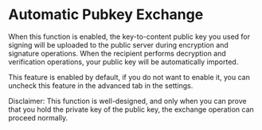 # Automatic Pubkey Exchange

When this function is enabled, the key-to-content public key you used for signing will be uploaded to the public server during encryption and signature operations.
When the recipient performs decryption and verification operations, your public key will be automatically imported.

This feature is enabled by default, if you do not want to enable it, you can uncheck this feature in the advanced tab in the settings.

Disclaimer: This function is well-designed, and only when you can prove that you hold the private key of the public key, the exchange operation can proceed normally.
